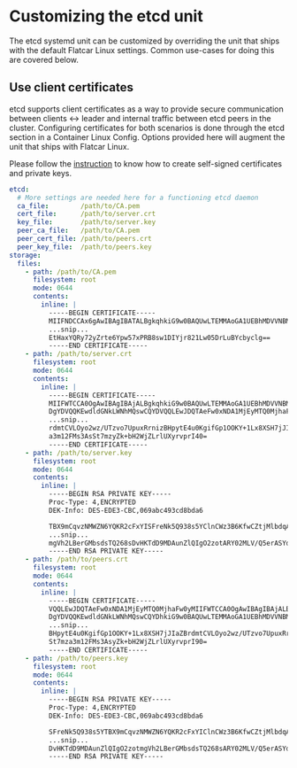 # Customizing the etcd unit

The etcd systemd unit can be customized by overriding the unit that ships with the default Flatcar Linux settings. Common use-cases for doing this are covered below.

## Use client certificates

etcd supports client certificates as a way to provide secure communication between clients &#8596; leader and internal traffic between etcd peers in the cluster. Configuring certificates for both scenarios is done through the etcd section in a Container Linux Config. Options provided here will augment the unit that ships with Flatcar Linux.

Please follow the [instruction](generate-self-signed-certificates.md) to know how to create self-signed certificates and private keys.

```yaml
etcd:
  # More settings are needed here for a functioning etcd daemon
  ca_file:        /path/to/CA.pem
  cert_file:      /path/to/server.crt
  key_file:       /path/to/server.key
  peer_ca_file:   /path/to/CA.pem
  peer_cert_file: /path/to/peers.crt
  peer_key_file:  /path/to/peers.key
storage:
  files:
    - path: /path/to/CA.pem
      filesystem: root
      mode: 0644
      contents:
        inline: |
          -----BEGIN CERTIFICATE-----
          MIIFNDCCAx6gAwIBAgIBATALBgkqhkiG9w0BAQUwLTEMMAoGA1UEBhMDVVNBMRAw
          ...snip...
          EtHaxYQRy72yZrte6Ypw57xPRB8sw1DIYjr821Lw05DrLuBYcbyclg==
          -----END CERTIFICATE-----
    - path: /path/to/server.crt
      filesystem: root
      mode: 0644
      contents:
        inline: |
          -----BEGIN CERTIFICATE-----
          MIIFWTCCA0OgAwIBAgIBAjALBgkqhkiG9w0BAQUwLTEMMAoGA1UEBhMDVVNBMRAw
          DgYDVQQKEwdldGNkLWNhMQswCQYDVQQLEwJDQTAeFw0xNDA1MjEyMTQ0MjhaFw0y
          ...snip...
          rdmtCVLOyo2wz/UTzvo7UpuxRrnizBHpytE4u0KgifGp1OOKY+1Lx8XSH7jJIaZB
          a3m12FMs3AsSt7mzyZk+bH2WjZLrlUXyrvprI40=
          -----END CERTIFICATE-----
    - path: /path/to/server.key
      filesystem: root
      mode: 0644
      contents:
        inline: |
          -----BEGIN RSA PRIVATE KEY-----
          Proc-Type: 4,ENCRYPTED
          DEK-Info: DES-EDE3-CBC,069abc493cd8bda6

          TBX9mCqvzNMWZN6YQKR2cFxYISFreNk5Q938s5YClnCWz3B6KfwCZtjMlbdqAakj
          ...snip...
          mgVh2LBerGMbsdsTQ268sDvHKTdD9MDAunZlQIgO2zotARY02MLV/Q5erASYdCxk
          -----END RSA PRIVATE KEY-----
    - path: /path/to/peers.crt
      filesystem: root
      mode: 0644
      contents:
        inline: |
          -----BEGIN CERTIFICATE-----
          VQQLEwJDQTAeFw0xNDA1MjEyMTQ0MjhaFw0yMIIFWTCCA0OgAwIBAgIBAjALBgkq
          DgYDVQQKEwdldGNkLWNhMQswCQYDhkiG9w0BAQUwLTEMMAoGA1UEBhMDVVNBMRAw
          ...snip...
          BHpytE4u0KgifGp1OOKY+1Lx8XSH7jJIaZBrdmtCVLOyo2wz/UTzvo7UpuxRrniz
          St7mza3m12FMs3AsyZk+bH2WjZLrlUXyrvprI90=
          -----END CERTIFICATE-----
    - path: /path/to/peers.key
      filesystem: root
      mode: 0644
      contents:
        inline: |
          -----BEGIN RSA PRIVATE KEY-----
          Proc-Type: 4,ENCRYPTED
          DEK-Info: DES-EDE3-CBC,069abc493cd8bda6

          SFreNk5Q938s5YTBX9mCqvzNMWZN6YQKR2cFxYIClnCWz3B6KfwCZtjMlbdqAakj
          ...snip...
          DvHKTdD9MDAunZlQIgO2zotmgVh2LBerGMbsdsTQ268sARY02MLV/Q5erASYdCxk
          -----END RSA PRIVATE KEY-----
```
